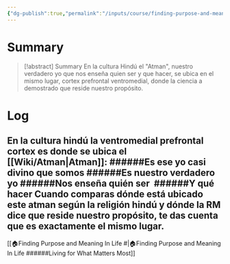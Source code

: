 ```yaml
---
{"dg-publish":true,"permalink":"/inputs/course/finding-purpose-and-meaning-in-life-living-for-what-matters-most/the-2500-years-old-mri/"}
---
```


# Summary
>[!abstract] Summary
> En la cultura Hindú el "Atman", nuestro verdadero yo que nos enseña quien ser y que hacer, se ubica en el mismo lugar, cortex prefrontal ventromedial, donde la ciencia a demostrado que reside nuestro propósito.

# Log
En la cultura hindú  la ventromedial prefrontal cortex es donde se ubica el [[Wiki/Atman\|Atman]]:
######Es ese yo casi divino que somos
######Es nuestro verdadero yo
######Nos enseña quién ser 
######Y qué hacer
Cuando comparas dónde está ubicado este atman según la religión hindú y dónde la RM dice que reside nuestro propósito, te das cuenta que es exactamente el mismo lugar.
---
[[🏠Finding Purpose and Meaning In Life #\|🏠Finding Purpose and Meaning In Life ######Living for What Matters Most]]